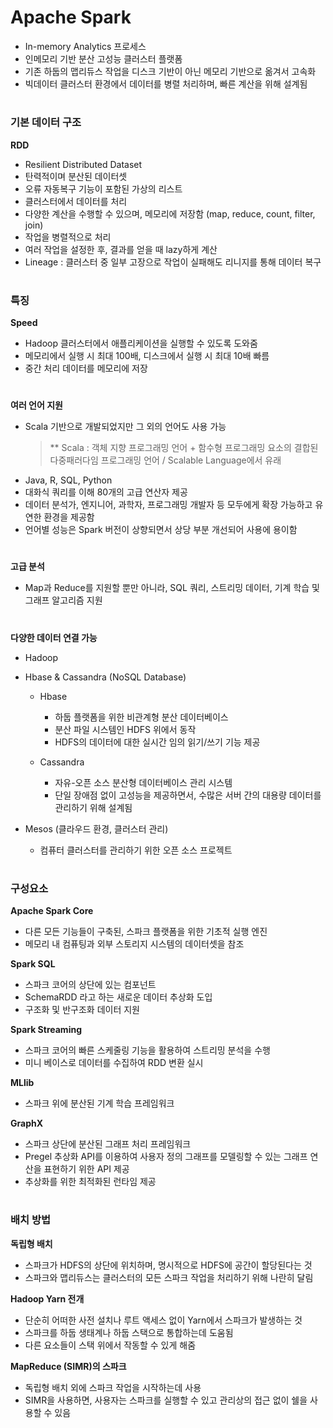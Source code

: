 # Apache Spark 
- In-memory Analytics 프로세스 
- 인메모리 기반 분산 고성능 클러스터 플랫폼 
- 기존 하둡의 맵리듀스 작업을 디스크 기반이 아닌 메모리 기반으로 옮겨서 고속화 
- 빅데이터 클러스터 환경에서 데이터를 병렬 처리하며, 빠른 계산을 위해 설계됨 

#
### 기본 데이터 구조 
**RDD** 
- Resilient Distributed Dataset 
- 탄력적이며 분산된 데이터셋 
- 오류 자동복구 기능이 포함된 가상의 리스트 
- 클러스터에서 데이터를 처리 
- 다양한 계산을 수행할 수 있으며, 메모리에 저장함 (map, reduce, count, filter, join) 
- 작업을 병렬적으로 처리 
- 여러 작업을 설정한 후, 결과를 얻을 때 lazy하게 계산 
- Lineage : 클러스터 중 일부 고장으로 작업이 실패해도 리니지를 통해 데이터 복구 

#
### 특징 
**Speed**
- Hadoop 클러스터에서 애플리케이션을 실행할 수 있도록 도와줌 
- 메모리에서 실행 시 최대 100배, 디스크에서 실행 시 최대 10배 빠름 
- 중간 처리 데이터를 메모리에 저장 
#
**여러 언어 지원**
- Scala 기반으로 개발되었지만 그 외의 언어도 사용 가능   
  > ** Scala : 객체 지향 프로그래밍 언어 + 함수형 프로그래밍 요소의 결합된 다중패러다임 프로그래밍 언어 / Scalable Language에서 유래 
- Java, R, SQL, Python 
- 대화식 쿼리를 이해 80개의 고급 연산자 제공 
- 데이터 분석가, 엔지니어, 과학자, 프로그래밍 개발자 등 모두에게 확장 가능하고 유연한 환경을 제공함 
- 언어별 성능은 Spark 버전이 상향되면서 상당 부분 개선되어 사용에 용이함 
#
**고급 분석**
- Map과 Reduce를 지원할 뿐만 아니라, SQL 쿼리, 스트리밍 데이터, 기계 학습 및 그래프 알고리즘 지원 
#
**다양한 데이터 연결 가능** 
- Hadoop
* Hbase & Cassandra (NoSQL Database)   
 
  * Hbase 
  
    * 하둡 플랫폼을 위한 비관계형 분산 데이터베이스 
    * 분산 파일 시스템인 HDFS 위에서 동작 
    * HDFS의 데이터에 대한 실시간 임의 읽기/쓰기 기능 제공 
    
  * Cassandra 
  
    * 자유-오픈 소스 분산형 데이터베이스 관리 시스템 
    * 단일 장애점 없이 고성능을 제공하면서, 수많은 서버 간의 대용량 데이터를 관리하기 위해 설계됨 
    
* Mesos (클라우드 환경, 클러스터 관리) 
  * 컴퓨터 클러스터를 관리하기 위한 오픈 소스 프로젝트 
  
#

### 구성요소 
**Apache Spark Core**
- 다른 모든 기능들이 구축된, 스파크 플랫폼을 위한 기초적 실행 엔진 
- 메모리 내 컴퓨팅과 외부 스토리지 시스템의 데이터셋을 참조 

**Spark SQL**
- 스파크 코어의 상단에 있는 컴포넌트 
- SchemaRDD 라고 하는 새로운 데이터 추상화 도입 
- 구조화 및 반구조화 데이터 지원 

**Spark Streaming**
- 스파크 코어의 빠른 스케줄링 기능을 활용하여 스트리밍 분석을 수행 
- 미니 베이스로 데이터를 수집하여 RDD 변환 실시 

**MLlib** 
- 스파크 위에 분산된 기계 학습 프레임워크 

**GraphX**
- 스파크 상단에 분산된 그래프 처리 프레임워크 
- Pregel 추상화 API를 이용하여 사용자 정의 그래프를 모델링할 수 있는 그래프 연산을 표현하기 위한 API 제공 
- 추상화를 위한 최적화된 런타임 제공 

#
### 배치 방법
**독립형 배치**
- 스파크가 HDFS의 상단에 위치하며, 명시적으로 HDFS에 공간이 할당된다는 것 
- 스파크와 맵리듀스는 클러스터의 모든 스파크 작업을 처리하기 위해 나란히 달림 

**Hadoop Yarn 전개**
- 단순히 어떠한 사전 설치나 루트 액세스 없이 Yarn에서 스파크가 발생하는 것 
- 스파크를 하둡 생태계나 하둡 스택으로 통합하는데 도움됨 
- 다른 요소들이 스택 위에서 작동할 수 있게 해줌 

**MapReduce (SIMR)의 스파크**
- 독립형 배치 외에 스파크 작업을 시작하는데 사용 
- SIMR을 사용하면, 사용자는 스파크를 실행할 수 있고 관리상의 접근 없이 쉘을 사용할 수 있음



